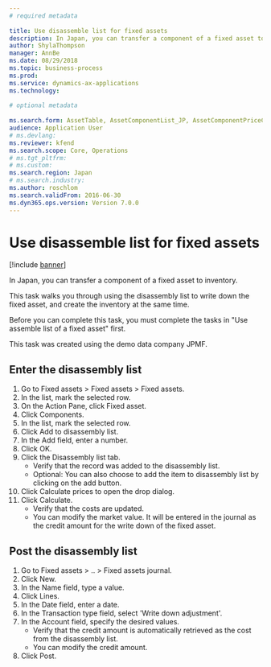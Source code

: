 ```yaml
--- 
# required metadata 
 
title: Use disassemble list for fixed assets
description: In Japan, you can transfer a component of a fixed asset to inventory. 
author: ShylaThompson
manager: AnnBe 
ms.date: 08/29/2018
ms.topic: business-process 
ms.prod:  
ms.service: dynamics-ax-applications 
ms.technology:  
 
# optional metadata 
 
ms.search.form: AssetTable, AssetComponentList_JP, AssetComponentPriceCalcDropDialog_JP, LedgerJournalTable, LedgerJournalTransAsset   
audience: Application User 
# ms.devlang:  
ms.reviewer: kfend
ms.search.scope: Core, Operations 
# ms.tgt_pltfrm:  
# ms.custom:  
ms.search.region: Japan
# ms.search.industry: 
ms.author: roschlom
ms.search.validFrom: 2016-06-30 
ms.dyn365.ops.version: Version 7.0.0 
---
```

# Use disassemble list for fixed assets

[!include [banner](../../includes/banner.md)]

In Japan, you can transfer a component of a fixed asset to inventory. 



This task walks you through using the disassembly list to write down the fixed asset, and create the inventory at the same time.



Before you can complete this task, you must complete the tasks in "Use assemble list of a fixed asset" first. 



This task was created using the demo data company JPMF.


## Enter the disassembly list
1. Go to Fixed assets > Fixed assets > Fixed assets.
2. In the list, mark the selected row.
3. On the Action Pane, click Fixed asset.
4. Click Components.
5. In the list, mark the selected row.
6. Click Add to disassembly list.
7. In the Add field, enter a number.
8. Click OK.
9. Click the Disassembly list tab.
    * Verify that the record was added to the disassembly list.  
    * Optional: You can also choose to add the item to disassembly list by clicking on the add button.  
10. Click Calculate prices to open the drop dialog.
11. Click Calculate.
    * Verify that the costs are updated.  
    * You can modify the market value. It will be entered in the journal as the credit amount for the write down of the fixed asset.  

## Post the disassembly list
1. Go to Fixed assets > .. > Fixed assets journal.
2. Click New.
3. In the Name field, type a value.
4. Click Lines.
5. In the Date field, enter a date.
6. In the Transaction type field, select 'Write down adjustment'.
7. In the Account field, specify the desired values.
    * Verify that the credit amount is automatically retrieved as the cost from the disassembly list.  
    * You can modify the credit amount.  
8. Click Post.

